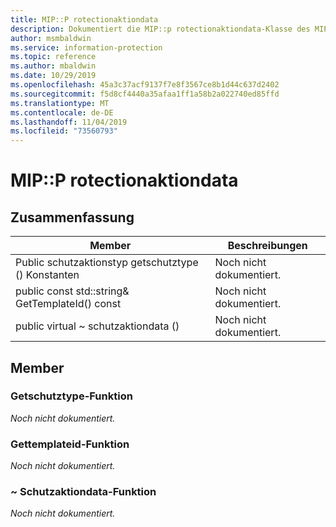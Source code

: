 ```yaml
---
title: MIP::P rotectionaktiondata
description: Dokumentiert die MIP::p rotectionaktiondata-Klasse des MIP-SDK (Microsoft Information Protection).
author: msmbaldwin
ms.service: information-protection
ms.topic: reference
ms.author: mbaldwin
ms.date: 10/29/2019
ms.openlocfilehash: 45a3c37acf9137f7e8f3567ce8b1d44c637d2402
ms.sourcegitcommit: f5d8cf4440a35afaa1ff1a58b2a022740ed85ffd
ms.translationtype: MT
ms.contentlocale: de-DE
ms.lasthandoff: 11/04/2019
ms.locfileid: "73560793"
---
```

# <a name="class-mipprotectionactiondata"></a>MIP::P rotectionaktiondata 
  
## <a name="summary"></a>Zusammenfassung
 Member                        | Beschreibungen                                
--------------------------------|---------------------------------------------
Public schutzaktionstyp getschutztype () Konstanten  | Noch nicht dokumentiert.
public const std::string& GetTemplateId() const  | Noch nicht dokumentiert.
public virtual ~ schutzaktiondata ()  | Noch nicht dokumentiert.
  
## <a name="members"></a>Member
  
### <a name="getprotectiontype-function"></a>Getschutztype-Funktion
_Noch nicht dokumentiert._

  
### <a name="gettemplateid-function"></a>Gettemplateid-Funktion
_Noch nicht dokumentiert._

  
### <a name="protectionactiondata-function"></a>~ Schutzaktiondata-Funktion
_Noch nicht dokumentiert._
